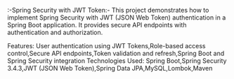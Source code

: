 :-Spring Security with JWT Token:-
  This project demonstrates how to implement Spring Security with JWT (JSON Web Token) authentication in a Spring Boot application.
  It provides secure API endpoints with authentication and authorization.

Features: User authentication using JWT Tokens,Role-based access control,Secure API endpoints,Token validation and refresh,Spring Boot and Spring Security integration
Technologies Used: Spring Boot,Spring Security 3.4.3,JWT (JSON Web Token),Spring Data JPA,MySQL,Lombok,Maven
